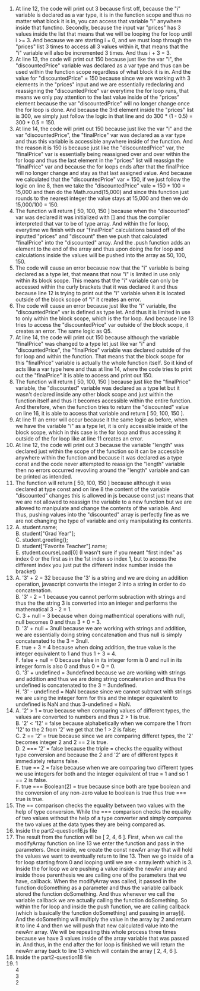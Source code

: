1. At line 12, the code will print out 3 because first off, because the "i" variable is declared as a var type, it is in the function scope and thus no matter what block it is in,
   you can access that variable "i" anywhere inside that functino. Secondly, because the input var "prices" has 3 values inside the list that means that we will be looping the for 
   loop until i >= 3. And because we are starting i = 0, and we must loop through the "prices" list 3 times to access all 3 values within it, that means that the "i" variable will 
   also be incremented 3 times. And thus i + 3 = 3. 
2. At line 13, the code will print out 150 because just like the var "i", the "discountedPrice" variable was declared as a var type and thus can be used within the function scope 
   regardless of what block it is in. And the value for "discountedPrice" = 150 because since we are working with 3 elements in the "prices" input and we are essentially redeclaring
   and reassigning the "discountedPrice" var everytime the for loop runs, that means we only pay attention to the last value inside of the "prices" element because the var 
   "discountedPrice" will no longer change once the for loop is done. And because the 3rd element inside the "prices" list is 300, we simply just follow the logic in that line and do
   300 * (1 - 0.5) = 300 * 0.5 = 150. 
3. At line 14, the code will print out 150 because just like the var "i" and the var "discountedPrice", the "finalPrice" var was declared as a var type and thus this variable is 
   accessible anywhere inside of the function. And the reason it is 150 is because just like the "discountedPrice" var, the "finalPrice" var is essentially being reassigned over and
   over within the for loop and thus the last element in the "prices" list will reassign the "finalPrice" var and because the for loops ends after that the finalPrice will no longer
   change and stay as that last assigned value. And because we calculated that the "discountedPrice" var = 150, if we just follow the logic on line 8, then we take the 
   "discountedPrice" vale = 150 * 100 = 15,000 and then do the Math.round(15,000) and since this function just rounds to the nearest integer the value stays at 15,000 and then we do 
   15,000/100 = 150. 
4. The function will return [ 50, 100, 150 ] because when the "discounted" var was declared it was initialized with [] and thus the compiler interpreted that var to be of type array. 
   And within the for loop, everytime we finish with our "finalPrice" calculations based off of the inputted "prices" and "discount" then we push that calculated "finalPrice" into 
   the "discounted" array. And the .push function adds an element to the end of the array and thus upon doing the for loop and calculations inside the values will be pushed into the
   array as 50, 100, 150.
5. The code will cause an error because now that the "i" variable is being declared as a type let, that means that now "i" is limited in use only within its block scope. This means 
   that the "i" variable can only be accessed within the curly brackets that it was declared it and thus because line 12 is trying to print out the "i" variable when it is located
   outside of the block scope of "i" it creates an error.
6. The code will cause an error because just like the "i" variable, the "discountedPrice" var is defined as type let. And thus it is limited in use to only within the block scope, 
   which is the for loop. And because line 13 tries to access the "discountedPrice" var outside of the block scope, it creates an error. The same logic as Q5.
7. At line 14, the code will print out 150 because although the variable "finalPrice" was changed to a type let just like var "i" and "discountedPrice", the "finalPrice" variable was
   declared outside of the for loop and within the function. That means that the block scope for this "finalPrice" variable is actually the whole function itself. So it kind of acts
   like a var type here and thus at line 14, where the code tries to print out the "finalPrice" it is able to access and print out 150.
8. The function will return [ 50, 100, 150 ] because just like the "finalPrice" variable, the "discounted" variable was declared as a type let but it wasn't declared inside any other
   block scope and just within the function itself and thus it becomes accessible within the entire function. And therefore, when the function tries to return the "discounted" value
   on line 16, it is able to access that variable and return [ 50, 100, 150 ].
9. At line 11 an error will occur because it the same logic as before, when we have the variable "i" as a type let, it is only accessible inside of the block scope, which in this 
    case is the for loop and thus accessing it outside of the for loop like at line 11 creates an error.
10. At line 12, the code will print out 3 because the variable "length" was declared just within the scope of the function so it can be accessible anywhere within the function and
    because it was declared as a type const and the code never attempted to reassign the "length" variable then no errors occurred revovling around the "length" variable and can be 
    printed as intended. 
11. The function will return [ 50, 100, 150 ] because although it was declared at type const and on line 8 the content of the variable "discounted" changes this is allowed in js
    because const just means that we are not allowed to reassign the variable to a new function but we are allowed to manipulate and change the contents of the variable. And thus,
    pushing values into the "discounted" array is perfectly fine as we are not changing the type of variable and only manipulating its contents. 
12. A. student.name; <br>
    B. student["Grad Year"]; <br>
    C. student.greeting(); <br>
    D. student["Favorite Teacher"].name; <br>
    E. student.courseLoad[0] (I wasn't sure if you meant "first index" as index 0 or the first as in the 1st index so index 1, but to access the different index you just put the different index number inside the bracket)
13. A. '3' + 2 = 32 because the '3' is a string and we are doing an addition operation, javascript converts the integer 2 into a string in order to do concatenation. <br>
    B. '3' - 2 = 1 because you cannot perform subraction with strings and thus the the string 3 is converted into an integer and performs the mathematical 3 - 2 = 1.<br>
    C. 3 + null = 3 because when doing mathemtical operations with null, null becomes 0 and thus 3 + 0 = 3. <br>
    D. '3' + null = 3null because we are working with strings and addition, we are essentially doing string concatenation and thus null is simply concatenated to the 3 = 3null. <br>
    E. true + 3 = 4 because when doing addition, the true value is the integer equivalent to 1 and thus 1 + 3 = 4. <br>
    F. false + null = 0 because false in its integer form is 0 and null in its integer form is also 0 and thus 0 + 0 = 0. <br>
    G. '3' + undefined = 3undefined because we are working with strings and addition and thus we are doing string concatenation and thus the undefined is concatenated to the 3 = 3undefined. <br>
    H. '3' - undefined = NaN because since we cannot subtract with strings we are using the integer form for this and the integer equivalent to undefined is NaN and thus 3-undefined = NaN. <br>
14. A. '2' > 1 = true because when comparing values of different types, the values are converted to numbers and thus 2 > 1 is true. <br>
    B. '2' < '12' = false because alphabetically when we compare the 1 from '12' to the 2 from '2' we get that the 1 > 2 is false; <br>
    C. 2 == '2' = true because since we are comparing differet types, the '2' becomes integer 2 and 2 == 2 is true. <br>
    D. 2 === '2' = false because the triple = checks the equality without type conversion and because the 2 and '2' are of different types it immediately returns false. <br>
    E. true == 2 = false because when we are comparing two different types we use integers for both and the integer equivalent of true = 1 and so 1 == 2 is false. <br>
    F. true === Boolean(2) = true because since both are type boolean and the conversion of any non-zero value to boolean is true thus true === true is true.
15. The == comparison checks the equality between two values with the help of type conversion. While the === comparison checks the equality of two values without the help of a type converter and simply compares the two values at the data types they are being compared as.
16. Inside the part2-question16.js file
17. The result from the function will be [ 2, 4, 6 ]. First, when we call the modifyArray function on line 13 we enter the function and pass in the parameters. Once inside, we create the const newArr array that will hold the values we want to eventually return to line 13. Then we go inside of a for loop starting from 0 and looping until we are < array.lenth which is 3. Inside the for loop we are pushing a value inside the newArr array and inside those parenthesis we are calling one of the parameters that we have, callback. When the modifyArray was called, it passed in the function doSomething as a parameter and thus the variable callback stored the function doSomething. And thus whenever we call the variable callback we are actually calling the function doSomething. So within the for loop and inside the push function, we are calling callback (which is basically the function doSomething) and passing in array[i]. And the doSomething will multiply the value in the array by 2 and return it to line 4 and then we will push that new calculated value into the newArr array. We will be repeating this whole process three times because we have 3 values inside of the array variable that was passed in. And thus, in the end after the for loop is finished we will return the newArr array back to line 13 which will contain the array [ 2, 4, 6 ]. 
18. Inside the part2-question18 file
19. 1 <br>
    4 <br>
    3 <br>
    2 